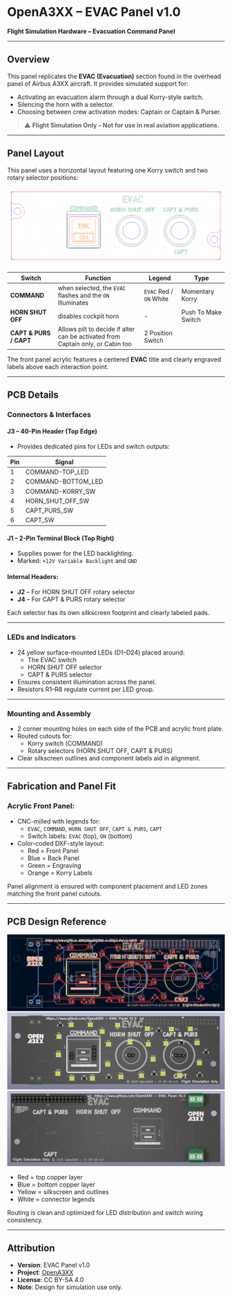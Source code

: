 # OpenA3XX – EVAC Panel v1.0

**Flight Simulation Hardware – Evacuation Command Panel**

---

## Overview

This panel replicates the **EVAC (Evacuation)** section found in the overhead panel of Airbus A3XX aircraft. It provides simulated support for:

- Activating an evacuation alarm through a dual Korry-style switch.
- Silencing the horn with a selector.
- Choosing between crew activation modes: Captain or Captain & Purser.

> ⚠️ **Flight Simulation Only – Not for use in real aviation applications.**

---

## Panel Layout

This panel uses a horizontal layout featuring one Korry switch and two rotary selector positions:

![Acrylic Panels](./img/acrylic-panels.png)

| Switch                 | Function                                                                        | Legend                  | Type                |
| ---------------------- | ------------------------------------------------------------------------------- | ----------------------- | ------------------- |
| **COMMAND**            | when selected, the `EVAC` flashes and the `ON` Illuminates                      | `EVAC` Red / `ON` White | Momentary Korry     |
| **HORN SHUT OFF**      | disables cockpit horn                                                           | -                       | Push To Make Switch |
| **CAPT & PURS / CAPT** | Allows pilt to decide if alter can be activated from Captain only, or Cabin too | 2 Position Switch       |

The front panel acrylic features a centered **EVAC** title and clearly engraved labels above each interaction point.

---

## PCB Details

### Connectors & Interfaces

#### J3 – 40-Pin Header (Top Edge)

- Provides dedicated pins for LEDs and switch outputs:

| Pin | Signal             |
| --- | ------------------ |
| 1   | COMMAND-TOP_LED    |
| 2   | COMMAND-BOTTOM_LED |
| 3   | COMMAND-KORRY_SW   |
| 4   | HORN_SHUT_OFF_SW   |
| 5   | CAPT_PURS_SW       |
| 6   | CAPT_SW            |

#### J1 – 2-Pin Terminal Block (Top Right)

- Supplies power for the LED backlighting.
- Marked: `+12V Variable Backlight` and `GND`

#### Internal Headers:

- **J2** – For HORN SHUT OFF rotary selector
- **J4** – For CAPT & PURS rotary selector

Each selector has its own silkscreen footprint and clearly labeled pads.

---

### LEDs and Indicators

- 24 yellow surface-mounted LEDs (D1–D24) placed around:
    - The EVAC switch
    - HORN SHUT OFF selector
    - CAPT & PURS selector
- Ensures consistent illumination across the panel.
- Resistors R1–R8 regulate current per LED group.

---

### Mounting and Assembly

- 2 corner mounting holes on each side of the PCB and acrylic front plate.
- Routed cutouts for:
    - Korry switch (COMMAND)
    - Rotary selectors (HORN SHUT OFF, CAPT & PURS)
- Clear silkscreen outlines and component labels aid in alignment.

---

## Fabrication and Panel Fit

### Acrylic Front Panel:

- CNC-milled with legends for:
    - `EVAC`, `COMMAND`, `HORN SHUT OFF`, `CAPT & PURS`, `CAPT`
    - Switch labels: `EVAC` (top), `ON` (bottom)
- Color-coded DXF-style layout:
    - Red = Front Panel
    - Blue = Back Panel
    - Green = Engraving
    - Orange = Korry Labels

Panel alignment is ensured with component placement and LED zones matching the front panel cutouts.

---

## PCB Design Reference

![PCB Design](./img/pcb-design.png)  
![PCB 3D Front](./img/pcb-3d-front.png)  
![PCB 3D Back](./img/pcb-3d-back.png)

- Red = top copper layer
- Blue = bottom copper layer
- Yellow = silkscreen and outlines
- White = connector legends

Routing is clean and optimized for LED distribution and switch wiring consistency.

---

## Attribution

- **Version**: EVAC Panel v1.0
- **Project**: [OpenA3XX](https://www.github.com/OpenA3XX)
- **License**: CC BY-SA 4.0
- **Note**: Design for simulation use only.
